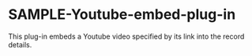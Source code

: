 # SAMPLE-Youtube-embed-plug-in
This plug-in embeds a Youtube video specified by its link into the record details.
